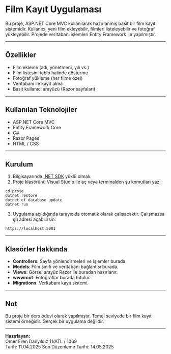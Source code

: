 # Film Kayıt Uygulaması

Bu proje, ASP.NET Core MVC kullanılarak hazırlanmış basit bir film kayıt sistemidir. Kullanıcı, yeni film ekleyebilir, filmleri listeleyebilir ve fotoğraf yükleyebilir. Projede veritabanı işlemleri Entity Framework ile yapılmıştır.

---

## Özellikler

- Film ekleme (adı, yönetmeni, yılı vs.)
- Film listesini tablo halinde gösterme
- Fotoğraf yükleme (her filme özel)
- Veritabanı ile kayıt alma
- Basit kullanıcı arayüzü (Razor sayfaları)

---

## Kullanılan Teknolojiler

- ASP.NET Core MVC
- Entity Framework Core
- C#
- Razor Pages
- HTML / CSS

---

## Kurulum

1. Bilgisayarında [.NET SDK](https://dotnet.microsoft.com/download) yüklü olmalı.
2. Proje klasörünü Visual Studio ile aç veya terminalden şu komutları yaz:

```
cd proje
dotnet restore
dotnet ef database update
dotnet run
```

3. Uygulama açıldığında tarayıcıda otomatik olarak çalışacaktır. Çalışmazsa şu adresi açabilirsin:
```
https://localhost:5001
```

---

## Klasörler Hakkında

- **Controllers**: Sayfa yönlendirmeleri ve işlemler burada.
- **Models**: Film sınıfı ve veritabanı bağlantısı burada.
- **Views**: Görsel arayüz Razor ile buradan hazırlanır.
- **wwwroot**: Fotoğraflar burada tutulur.
- **Migrations**: Veritabanı kayıt sistemi.

---

## Not

Bu proje bir ders ödevi olarak yapılmıştır. Temel seviyede bir film kayıt sistemi örneğidir. Gerçek bir uygulama değildir.

---

**Hazırlayan:**  
Ömer Eren Danyıldız
11/ATL / 1069  
Tarih: 11.04.2025
Son Düzenleme Tarihi: 14.05.2025

